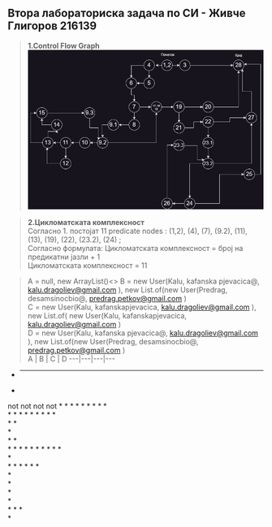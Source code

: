## Втора лабораториска задача по СИ - Живче Глигоров 216139
> **1.Control Flow Graph** <br>
>  ![CFG](./CFG.jpg)

> **2.Цикломатската комплексност** <br>
> Согласно 1. постојат 11 predicate nodes : (1,2), (4), (7), (9.2), (11), (13), (19), (22), (23.2), (24) ; <br>
> Согласно формулата: Цикломатската комплексност = број на предикатни јазли + 1 <br>
> Цикломатската комплексност = 11 <br>

> A = null, new ArrayList()<> 
> B = new User(Kalu, kafanska pjevacica@, kalu.dragoliev@gmail.com ), new List.of(new User(Predrag, desamsinocbio@, predrag.petkov@gmail.com ) <br>
> C = new User(Kalu, kafanskapjevacica, kalu.dragoliev@gmail.com ), new List.of( new User(Kalu, kafanskapjevacica, kalu.dragoliev@gmail.com ) <br>
> D = new User(Kalu, kafanska pjevacica@, kalu.dragoliev@gmail.com ), new List.of(new User(Predrag, desamsinocbio@, predrag.petkov@gmail.com ) <br>
> A | B | C | D
> ---|---|---|---
*			
	*	*	*
*			
not	not	not	not
	*	*	*
	*	*	*
		*	*
	*		
		*	*
		*	*
		*	*
		*	*
		*	
			*
		*	
		*	
			*
		*	
		*	*
		*	*
		*	*
	*	*	*
	*		
	*		
		*	*
		*	*
			*
		*	
		*	
		*	
		*	
		*	
			*
			*
		*	
		*	









